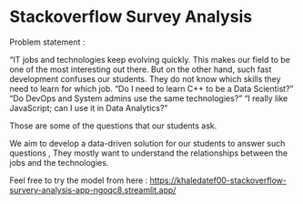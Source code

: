 # Stackoverflow Survey Analysis

Problem statement : 


“IT jobs and technologies keep evolving quickly. This makes our field to be one of the
most interesting out there. But on the other hand, such fast development confuses our
students. They do not know which skills they need to learn for which job.
“Do I need to learn C++ to be a Data Scientist?” “Do DevOps and System admins use
the same technologies?” “I really like JavaScript; can I use it in Data Analytics?”


Those are some of the questions that our students ask.

We aim to develop a data-driven solution for our students to answer such
questions ,  They mostly want to understand the relationships between the jobs and
the technologies.

Feel free to try the model from here : https://khaledatef00-stackoverflow-survery-analysis-app-ngoqc8.streamlit.app/
